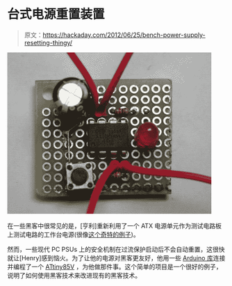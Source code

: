 # 台式电源重置装置

> 原文：<https://hackaday.com/2012/06/25/bench-power-supply-resetting-thingy/>

![](img/1dd53022ee01e9eaf76dd1c6a6634a70.png "pheoA")

在一些黑客中很常见的是，[亨利]重新利用了一个 ATX 电源单元作为测试电路板上测试电路的工作台电源(很像[这个奇特的例子](http://hackaday.com/2010/12/09/atx-psu-turned-into-an-adjustable-voltage-bench-supply/))。

然而，一些现代 PC PSUs 上的安全机制在过流保护启动后不会自动重置，这很快就让[Henry]感到恼火。为了让他的电源对黑客更友好，他用一些 [Arduino 库](http://www.arduino.cc/playground/Code/Bounce)连接并编程了一个 [ATtiny85V](http://www.atmel.com/devices/attiny85.aspx) ，为他做那件事。这个简单的项目是一个很好的例子，说明了如何使用黑客技术来改进现有的黑客技术。
